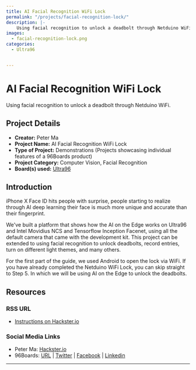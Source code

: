 ```yaml
---
title: AI Facial Recognition WiFi Lock
permalink: "/projects/facial-recognition-lock/"
description: |-
    Using facial recognition to unlock a deadbolt through Netduino WiFi.
images:
  - facial-recognition-lock.png
categories:
  - Ultra96


---
```

# AI Facial Recognition WiFi Lock


Using facial recognition to unlock a deadbolt through Netduino WiFi.

## Project Details

- **Creator:** Peter Ma
- **Project Name:** AI Facial Recognition WiFi Lock
- **Type of Project:** Demonstrations (Projects showcasing individual features of a 96Boards product)
- **Project Category:** Computer Vision, Facial Recognition
- **Board(s) used:** [Ultra96](/product/ultra96/)


## Introduction

iPhone X Face ID hits people with surprise, people starting to realize through AI deep learning their face is much more unique and accurate than their fingerprint.

We've built a platform that shows how the AI on the Edge works on Ultra96 and Intel Movidius NCS and Tensorflow Inception Facenet, using all the default camera that came with the development kit. This project can be extended to using facial recognition to unlock deadbolts, record entries, turn on different light themes, and many others.

For the first part of the guide, we used Android to open the lock via WiFi. If you have already completed the Netduino WiFi Lock, you can skip straight to Step 5. In which we will be using AI on the Edge to unlock the deadbolts.

## Resources

### RSS URL

- [Instructions on Hackster.io](https://www.hackster.io/Nyceane/ai-facial-recognition-wifi-lock-7f9705)

### Social Media Links

- Peter Ma: [Hackster.io](https://www.hackster.io/Nyceane)
- 96Boards: [URL](https://www.96boards.org/) &#124; [Twitter](https://twitter.com/96boards) &#124; [Facebook](https://www.facebook.com/96Boards) &#124; [Linkedin](https://www.linkedin.com/company/{{site.linkedin_username}}/)



***
